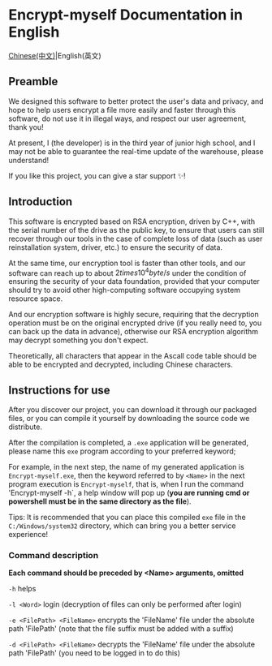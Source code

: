 # Encrypt-myself Documentation in English
[Chinese(中文)](README-CN.md)|English(英文)

## Preamble

We designed this software to better protect the user's data and privacy, and hope to help users encrypt a file more easily and faster through this software, do not use it in illegal ways, and respect our user agreement, thank you!

At present, I (the developer) is in the third year of junior high school, and I may not be able to guarantee the real-time update of the warehouse, please understand!

If you like this project, you can give a star support ✨!

## Introduction

This software is encrypted based on RSA encryption, driven by C++, with the serial number of the drive as the public key, to ensure that users can still recover through our tools in the case of complete loss of data (such as user reinstallation system, driver, etc.) to ensure the security of data.

At the same time, our encryption tool is faster than other tools, and our software can reach up to about $2times10^4byte/s$ under the condition of ensuring the security of your data foundation, provided that your computer should try to avoid other high-computing software occupying system resource space.

And our encryption software is highly secure, requiring that the decryption operation must be on the original encrypted drive (if you really need to, you can back up the data in advance), otherwise our RSA encryption algorithm may decrypt something you don't expect.

Theoretically, all characters that appear in the Ascall code table should be able to be encrypted and decrypted, including Chinese characters.

## Instructions for use

After you discover our project, you can download it through our packaged files, or you can compile it yourself by downloading the source code we distribute.

After the compilation is completed, a `.exe` application will be generated, please name this `exe` program according to your preferred keyword;

For example, in the next step, the name of my generated application is `Encrypt-myself.exe`, then the keyword referred to by `<Name>` in the next program execution is `Encrypt-myself`, that is, when I run the command 'Encrypt-myself -h`, a help window will pop up (**you are running cmd or powershell must be in the same directory as the file**).

Tips: It is recommended that you can place this compiled `exe` file in the `C:/Windows/system32` directory, which can bring you a better service experience!

### Command description

**Each command should be preceded by \<Name>  arguments, omitted**

`-h` helps

`-l <Word>` login (decryption of files can only be performed after login)

`-e <FilePath> <FileName>` encrypts the 'FileName' file under the absolute path 'FilePath' (note that the file suffix must be added with a suffix)

`-d <FilePath> <FileName>` decrypts the 'FileName' file under the absolute path 'FilePath' (you need to be logged in to do this)
